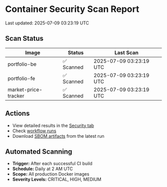 # Container Security Scan Report

Last updated: 2025-07-09 03:23:19 UTC

## Scan Status

| Image | Status | Last Scan |
|-------|--------|-----------|
| portfolio-be | ✅ Scanned | 2025-07-09 03:23:19 UTC |
| portfolio-fe | ✅ Scanned | 2025-07-09 03:23:19 UTC |
| market-price-tracker | ✅ Scanned | 2025-07-09 03:23:19 UTC |

## Actions

- View detailed results in the [Security tab](https://github.com/ktenman/portfolio/security/code-scanning)
- Check [workflow runs](https://github.com/ktenman/portfolio/actions/workflows/trivy-scan.yml)
- Download [SBOM artifacts](https://github.com/ktenman/portfolio/actions/workflows/trivy-scan.yml) from the latest run

## Automated Scanning

- **Trigger:** After each successful CI build
- **Schedule:** Daily at 2 AM UTC
- **Scope:** All production Docker images
- **Severity Levels:** CRITICAL, HIGH, MEDIUM

